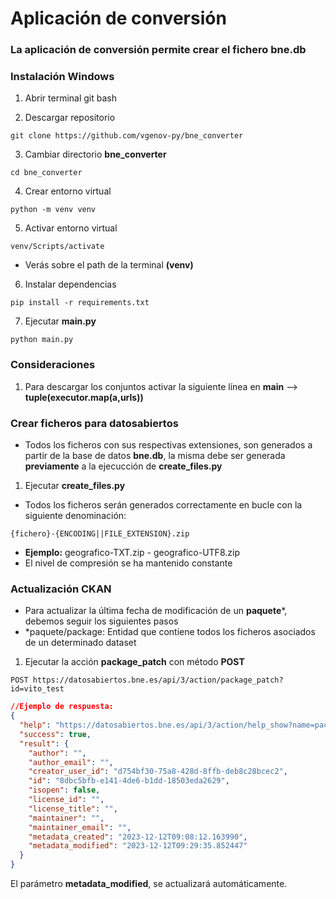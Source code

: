 # Aplicación de conversión

### La aplicación de conversión permite crear el fichero bne.db

### Instalación Windows

1. Abrir terminal git bash

2. Descargar repositorio
```
git clone https://github.com/vgenov-py/bne_converter
```
3. Cambiar directorio **bne_converter**
```
cd bne_converter
```
4. Crear entorno virtual
```
python -m venv venv
```
5. Activar entorno virtual
```
venv/Scripts/activate
```
* Verás sobre el path de la terminal **(venv)**

6. Instalar dependencias 
```
pip install -r requirements.txt
```

7. Ejecutar **main.py**
```
python main.py
```

### Consideraciones

1. Para descargar los conjuntos activar la siguiente línea en **main** --> **tuple(executor.map(a,urls))**

### Crear ficheros para datosabiertos

* Todos los ficheros con sus respectivas extensiones, son generados a partir de la base de datos **bne.db**, la misma debe ser generada **previamente** a la ejecucción de **create_files.py**

1. Ejecutar **create_files.py**

* Todos los ficheros serán generados correctamente en bucle con la siguiente denominación:

```
{fichero}-{ENCODING||FILE_EXTENSION}.zip
```
* **Ejemplo:** geografico-TXT.zip - geografico-UTF8.zip
* El nivel de compresión se ha mantenido constante

### Actualización CKAN

* Para actualizar la última fecha de modificación de un **paquete***, debemos seguir los siguientes pasos
* *paquete/package: Entidad que contiene todos los ficheros asociados de un determinado dataset


1. Ejecutar la acción **package_patch** con método **POST**

```
POST https://datosabiertos.bne.es/api/3/action/package_patch?id=vito_test
```

```json
//Ejemplo de respuesta:
{
  "help": "https://datosabiertos.bne.es/api/3/action/help_show?name=package_patch",
  "success": true,
  "result": {
    "author": "",
    "author_email": "",
    "creator_user_id": "d754bf30-75a8-428d-8ffb-deb8c28bcec2",
    "id": "8dbc5bfb-e141-4de6-b1dd-18503eda2629",
    "isopen": false,
    "license_id": "",
    "license_title": "",
    "maintainer": "",
    "maintainer_email": "",
    "metadata_created": "2023-12-12T09:08:12.163990",
    "metadata_modified": "2023-12-12T09:29:35.852447"
  }
}
```

El parámetro **metadata_modified**, se actualizará automáticamente.